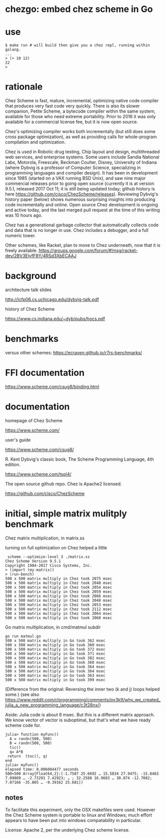 chezgo: embed chez scheme in Go
======

# use

~~~
$ make run # will build then give you a chez repl, running within golang.
...
> (+ 10 12)
22
> 
~~~

# rationale

Chez Scheme is fast, mature, incremental, optimizing native code compiler that produces very fast code very quickly. There is also its slower companion, Petite Scheme, a bytecode compiler within the same system, available for those who need extreme portability. Prior to 2016 it was only available for a commercial license fee, but it is now open source.

Chez's optimizing compiler works both incrementally (but still does some cross package optimization), as well as providing calls for whole-program compilation and optimization.

Chez is used in Robotic drug testing, Chip layout and design, multithreaded web services, and enterprise systems. Some users include Sandia National Labs, Motorola, Freescale, Beckman Coulter, Disney, University of Indiana (where Dybvig is a professor of Computer Science, specializing in programming languages and compiler design). It has been in development since 1985 (started on a VAX running BSD Unix), and saw nine major commercial releases prior to going open source (currently it is at version 9.5.1, released 2017 Oct 11; it is still being updated today; github history is here https://github.com/cisco/ChezScheme/releases). Reviewing Dybvig's history paper (below) shows numerous surprising insights into producing code incrementally and online. Open source Chez development is ongoing and active today, and the last merged pull request at the time of this writing was 10 hours ago.

Chez has a generational garbage collector that automatically collects code and data that is no longer in use. Chez includes a debugger, and a full numeric tower.

Other schemes, like Racket, plan to move to Chez underneath, now that it is freely available. https://groups.google.com/forum/#!msg/racket-dev/2BV3ElyfF8Y/4RSd3XbECAAJ

# background

architecture talk slides

http://icfp06.cs.uchicago.edu/dybvig-talk.pdf

history of Chez Scheme

https://www.cs.indiana.edu/~dyb/pubs/hocs.pdf

# benchmarks

versus other schemes: https://ecraven.github.io/r7rs-benchmarks/


# FFI documentation

https://www.scheme.com/csug8/binding.html

# documentation

homepage of Chez Scheme

https://www.scheme.com/

user's guide

https://www.scheme.com/csug8/


R. Kent Dybvig's classic book, The Scheme Programming Language, 4th edition.

https://www.scheme.com/tspl4/

The open source github repo. Chez is Apache2 licensed.

https://github.com/cisco/ChezScheme

# initial, simple matrix mulitply benchmark

Chez matrix multiplication, in matrix.ss

turning on full optimization on Chez helped a little

~~~
 scheme --optimize-level 3 ./matrix.ss 
Chez Scheme Version 9.5.1
Copyright 1984-2017 Cisco Systems, Inc.
> (import (my-matrix))
> (run-bench)
500 x 500 matrix multiply in Chez took 2075 msec
500 x 500 matrix multiply in Chez took 2040 msec
500 x 500 matrix multiply in Chez took 2054 msec
500 x 500 matrix multiply in Chez took 2059 msec
500 x 500 matrix multiply in Chez took 2066 msec
500 x 500 matrix multiply in Chez took 2048 msec
500 x 500 matrix multiply in Chez took 2053 msec
500 x 500 matrix multiply in Chez took 2112 msec
500 x 500 matrix multiply in Chez took 2064 msec
500 x 500 matrix multiply in Chez took 2060 msec
~~~


Go matrix multiplication, in cmd/matmul subdir
~~~
go run matmul.go
500 x 500 matrix multiply in Go took 362 msec
500 x 500 matrix multiply in Go took 360 msec
500 x 500 matrix multiply in Go took 372 msec
500 x 500 matrix multiply in Go took 371 msec
500 x 500 matrix multiply in Go took 382 msec
500 x 500 matrix multiply in Go took 360 msec
500 x 500 matrix multiply in Go took 364 msec
500 x 500 matrix multiply in Go took 364 msec
500 x 500 matrix multiply in Go took 363 msec
500 x 500 matrix multiply in Go took 399 msec

~~~



(Difference from the original: Reversing the inner two (k and j) loops helped some.)
(see also https://www.reddit.com/r/programming/comments/pv3k9/why_we_created_julia_a_new_programming_language/c3t28nx/)


Aside: Julia code is about 6 msec. But this is
a different matrix approach. We know vector
of vector is suboptimal, but that's what we
have ready scheme code for.
~~~
julia> function myFunc()
  A = randn(500, 500)
  B = randn(500, 500)
  tic()
  q= A*B
 return  (toc(), q)
end
julia> myFunc()
elapsed time: 0.006084477 seconds
500×500 Array{Float64,2}:[-1.7587 25.6692 … 15.5834 27.9475; -15.8463 7.09889 … -2.73291 7.42923; … ; 32.2588 16.9683 … 30.874 -12.7082; 7.07166 -35.805 … -9.39162 25.681])
~~~


notes
-----

To facilitate this experiment, only the OSX makefiles were used. However
the Chez Scheme system is portable to linux and Windows; much effort
appears to have been put into windows compatability in particular.


License: Apache 2, per the underlying Chez scheme license.

